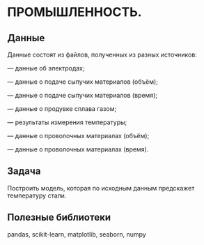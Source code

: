 # ПРОМЫШЛЕННОСТЬ.
## Данные
Данные состоят из файлов, полученных из разных источников:

 — данные об электродах;
 
 — данные о подаче сыпучих материалов (объём);
 
 — данные о подаче сыпучих материалов (время);
 
 — данные о продувке сплава газом;
 
 — результаты измерения температуры;
 
 — данные о проволочных материалах (объём);
 
 — данные о проволочных материалах (время).
## Задача
Построить модель, которая по исходным данным предскажет температуру стали.
## Полезные библиотеки
pandas, scikit-learn, matplotlib, seaborn, numpy
